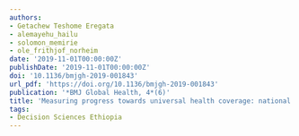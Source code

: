 ```yaml
---
authors:
- Getachew Teshome Eregata
- alemayehu_hailu
- solomon_memirie
- ole_frithjof_norheim
date: '2019-11-01T00:00:00Z'
publishDate: '2019-11-01T00:00:00Z'
doi: '10.1136/bmjgh-2019-001843'
url_pdf: 'https://doi.org/10.1136/bmjgh-2019-001843'
publication: '*BMJ Global Health, 4*(6)'
title: 'Measuring progress towards universal health coverage: national and subnational analysis in Ethiopia'
tags:
- Decision Sciences Ethiopia
---
```

